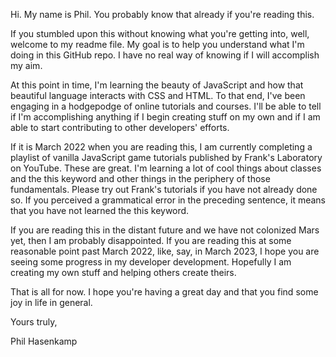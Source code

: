Hi. My name is Phil. You probably know that already if you're reading this.

If you stumbled upon this without knowing what you're getting into, well, welcome to my readme file. My goal is to help you understand what I'm doing in this GitHub repo. I have no real way of knowing if I will accomplish my aim.

At this point in time, I'm learning the beauty of JavaScript and how that beautiful language interacts with CSS and HTML. To that end, I've been engaging in a hodgepodge of online tutorials and courses. I'll be able to tell if I'm accomplishing anything if I begin creating stuff on my own and if I am able to start contributing to other developers' efforts.

If it is March 2022 when you are reading this, I am currently completing a playlist of vanilla JavaScript game tutorials published by Frank's Laboratory on YouTube. These are great. I'm learning a lot of cool things about classes and the this keyword and other things in the periphery of those fundamentals. Please try out Frank's tutorials if you have not already done so. If you perceived a grammatical error in the preceding sentence, it means that you have not learned the this keyword.

If you are reading this in the distant future and we have not colonized Mars yet, then I am probably disappointed. If you are reading this at some reasonable point past March 2022, like, say, in March 2023, I hope you are seeing some progress in my developer development. Hopefully I am creating my own stuff and helping others create theirs.

That is all for now. I hope you're having a great day and that you find some joy in life in general.

Yours truly,

Phil Hasenkamp
